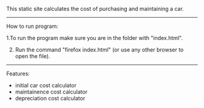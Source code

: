 This static site calculates the cost of purchasing and maintaining a car.

-------------------------------------

How to run program: 

1.To run the program make sure you are in the 
folder with "index.html". 

2. Run the command "firefox index.html" (or use any other browser
to open the file).

-------------------------------------

Features:
- initial car cost calculator
- maintainence cost calculator
- depreciation cost calculator

